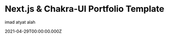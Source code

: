 ---
title: Next.js & Chakra-UI Portfolio Template
github: https://github.com/imadatyatalah/nextjs-chakra-ui-portfolio-template
demo: https://portfolio-boilerplate-nextjs.vercel.app/
license: null
author: imad atyat alah
author_link: ''
author_twitter: ImadAtyat
date: 2021-04-29T00:00:00.000Z
ssg:
  - Next
cms: null
css: null
category:
  - Portfolio
description: Next.js & Chakra-UI portfolio template.
draft: true
publish_date: '2021-02-19T14:51:39Z'
update_date: '2022-02-10T11:29:02Z'
github_star: 83
github_fork: 16
---
